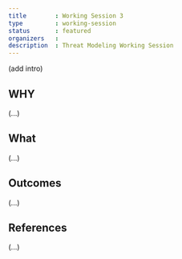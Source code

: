 ```yaml
---
title        : Working Session 3
type         : working-session
status       : featured
organizers   : 
description  : Threat Modeling Working Session
---
```


(add intro)

## WHY

(...)

## What

(...)

## Outcomes

(...)

## References

(...)
